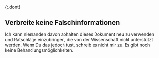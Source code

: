{:.dont}
## Verbreite keine Falschinformationen

Ich kann niemanden davon abhalten dieses Dokument neu zu verwenden und Ratschläge einzubringen, die von der Wissenschaft nicht unterstützt werden. Wenn Du das jedoch tust, schreib es nicht mir zu. Es gibt noch keine Behandlungsmöglichkeiten.

